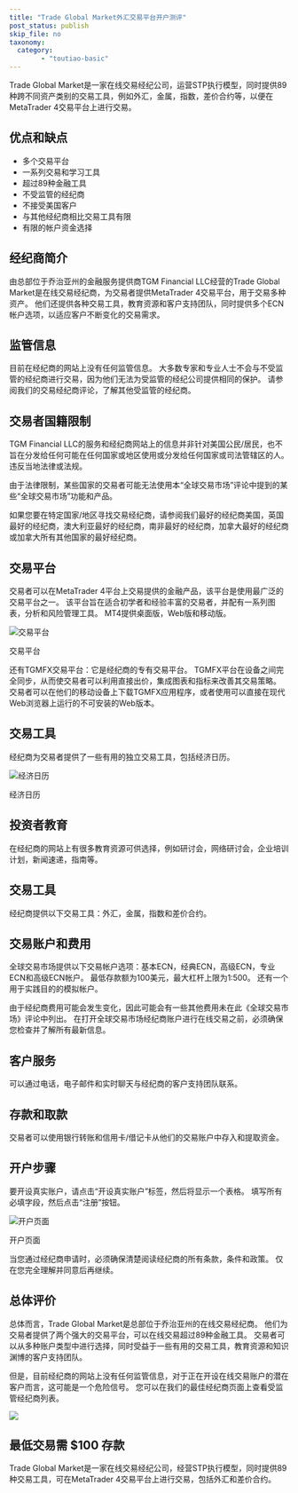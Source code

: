 ```yaml
---
title: "Trade Global Market外汇交易平台开户测评"
post_status: publish
skip_file: no
taxonomy:
  category:
        - "toutiao-basic"
---
```


Trade Global Market是一家在线交易经纪公司，运营STP执行模型，同时提供89种跨不同资产类别的交易工具，例如外汇，金属，指数，差价合约等，以便在MetaTrader 4交易平台上进行交易。

## 优点和缺点

- 多个交易平台
- 一系列交易和学习工具
- 超过89种金融工具
- 不受监管的经纪商
- 不接受美国客户
- 与其他经纪商相比交易工具有限
- 有限的帐户资金选择

## 经纪商简介

由总部位于乔治亚州的金融服务提供商TGM Financial LLC经营的Trade Global Market是在线交易经纪商，为交易者提供MetaTrader 4交易平台，用于交易多种资产。 他们还提供各种交易工具，教育资源和客户支持团队，同时提供多个ECN帐户选项，以适应客户不断变化的交易需求。

## 监管信息

目前在经纪商的网站上没有任何监管信息。 大多数专家和专业人士不会与不受监管的经纪商进行交易，因为他们无法为受监管的经纪公司提供相同的保护。 请参阅我们的交易经纪商评论，了解其他受监管的经纪商。

## 交易者国籍限制

TGM Financial LLC的服务和经纪商网站上的信息并非针对美国公民/居民，也不旨在分发给任何可能在任何国家或地区使用或分发给任何国家或司法管辖区的人。违反当地法律或法规。

由于法律限制，某些国家的交易者可能无法使用本“全球交易市场”评论中提到的某些“全球交易市场”功能和产品。

如果您要在特定国家/地区寻找交易经纪商，请参阅我们最好的经纪商美国，英国最好的经纪商，澳大利亚最好的经纪商，南非最好的经纪商，加拿大最好的经纪商或加拿大所有其他国家的最好经纪商。

## 交易平台

交易者可以在MetaTrader 4平台上交易提供的金融产品，该平台是使用最广泛的交易平台之一。 该平台旨在适合初学者和经验丰富的交易者，并配有一系列图表，分析和风险管理工具。 MT4提供桌面版，Web版和移动版。

![交易平台](https://cdn.fendou.la/funstoutiao/2020/11/Trade-Global-Markets-Review-Trading-Platform-1024x686.jpg "交易平台")

交易平台

还有TGMFX交易平台：它是经纪商的专有交易平台。 TGMFX平台在设备之间完全同步，从而使交易者可以利用直接出价，集成图表和指标来改善其交易策略。 交易者可以在他们的移动设备上下载TGMFX应用程序，或者使用可以直接在现代Web浏览器上运行的不可安装的Web版本。

## 交易工具

经纪商为交易者提供了一些有用的独立交易工具，包括经济日历。

![经济日历](https://cdn.fendou.la/funstoutiao/2020/11/Trade-Global-Markets-Review-Economic-Calendar-336x1024.jpg "经济日历")

经济日历

## 投资者教育

在经纪商的网站上有很多教育资源可供选择，例如研讨会，网络研讨会，企业培训计划，新闻速递，指南等。

## 交易工具

经纪商提供以下交易工具：外汇，金属，指数和差价合约。

## 交易账户和费用

全球交易市场提供以下交易帐户选项：基本ECN，经典ECN，高级ECN，专业ECN和高级ECN帐户。 最低存款额为100美元，最大杠杆上限为1:500。 还有一个用于实践目的的模拟帐户。

由于经纪商费用可能会发生变化，因此可能会有一些其他费用未在此《全球交易市场》评论中列出。 在打开全球交易市场经纪商账户进行在线交易之前，必须确保您检查并了解所有最新信息。

## 客户服务

可以通过电话，电子邮件和实时聊天与经纪商的客户支持团队联系。

## 存款和取款

交易者可以使用银行转账和信用卡/借记卡从他们的交易账户中存入和提取资金。

## 开户步骤

要开设真实账户，请点击“开设真实账户”标签，然后将显示一个表格。 填写所有必填字段，然后点击“注册”按钮。

![开户页面](https://cdn.fendou.la/funstoutiao/2020/11/Trade-Global-Markets-Account-Opening-Page-.jpg "开户页面")

开户页面

当您通过经纪商申请时，必须确保清楚阅读经纪商的所有条款，条件和政策。 仅在您完全理解并同意后再继续。

## 总体评价

总体而言，Trade Global Market是总部位于乔治亚州的在线交易经纪商。 他们为交易者提供了两个强大的交易平台，可以在线交易超过89种金融工具。 交易者可以从多种账户类型中进行选择，同时受益于一些有用的交易工具，教育资源和知识渊博的客户支持团队。

但是，目前经纪商的网站上没有任何监管信息，对于正在开设在线交易账户的潜在客户而言，这可能是一个危险信号。 您可以在我们的最佳经纪商页面上查看受监管经纪商列表。

![](https://cdn.fendou.la/funstoutiao/2020/11/Trade-Global-Market-Logo.png)

## 最低交易需 $100 存款

Trade Global Market是一家在线交易经纪公司，经营STP执行模型，同时提供89种交易工具，可在MetaTrader 4交易平台上进行交易，包括外汇和差价合约。
